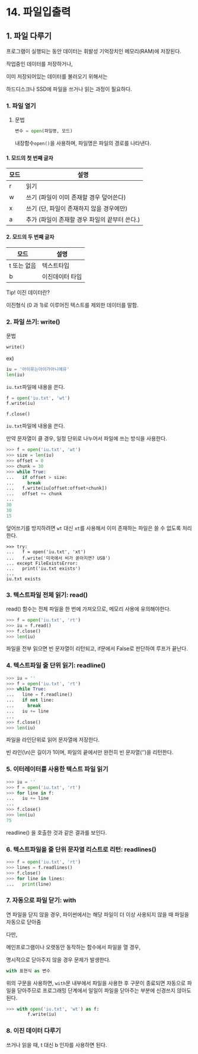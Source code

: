 # 14. 파일입출력

## 1. 파일 다루기

프로그램이 실행되는 동안 데이터는 휘발성 기억장치인 메모리(RAM)에 저장된다. 

작업중인 데이터를 저장하거나, 

이미 저장되어있는 데이터를 불러오기 위해서는 

하드디스크나 SSD에 파일을 쓰거나 읽는 과정이 필요하다.

### 1. 파일 열기

1. 문법 

   ```python
   변수 = open(파일명, 모드)
   ```

   내장함수`open()`을 사용하며, 파일명은 파일의 경로를 나타낸다.

#### 1. 모드의 첫 번째 글자

| 모드 | 설명                                          |
| ---- | --------------------------------------------- |
| r    | 읽기                                          |
| w    | 쓰기 (파일이 이미 존재할 경우 덮어쓴다)       |
| x    | 쓰기 (단, 파일이 존재하지 않을 경우에만)      |
| a    | 추가 (파일이 존재할 경우 파일의 끝부터 쓴다.) |



#### 2. 모드의 두 번째 글자

| 모드        | 설명            |
| ----------- | --------------- |
| t 또는 없음 | 텍스트타입      |
| b           | 이진데이터 타입 |

Tip! 이진 데이터란?

이진형식 (0 과 1)로 이루어진 텍스트를 제외한 데이터를 말함.

### 2. 파일 쓰기: write()

문법 

```python
write()
```

ex)

```python
iu = '아이유는아이가아니에유'
len(iu)
```

`iu.txt`파일에 내용을 쓴다.

```python
f = open('iu.txt', 'wt')
f.write(iu)
```

```
f.close()
```

`iu.txt`파일에 내용을 쓴다.

만약 문자열이 클 경우, 일정 단위로 나누어서 파일에 쓰는 방식을 사용한다.

```python
>>> f = open('iu.txt', 'wt')
>>> size = len(iu)
>>> offset = 0
>>> chunk = 30
>>> while True:
...   if offset > size:
...     break
...   f.write(iu[offset:offset+chunk])
...   offset += chunk
...
30
30
15
```

덮어쓰기를 방지하려면 `wt` 대신 `xt`를 사용해서 이미 존재하는 파일은 쓸 수 없도록 처리한다.

```
>>> try:
...   f = open('iu.txt', 'xt')
...   f.write('미국에서 비가 쏟아지면? USB')
... except FileExistsError:
...   print('iu.txt exists')
...
iu.txt exists
```

### 3. 텍스트파일 전체 읽기: read()

read() 함수는 전체 파일을 한 번에 가져오므로, 메모리 사용에 유의해야한다.

```python
>>> f = open('iu.txt', 'rt')
>>> iu = f.read()
>>> f.close()
>>> len(iu)
```

파일을 전부 읽으면 빈 문자열이 리턴되고, if문에서 False로 판단하여 루프가 끝난다.



### 4. 텍스트파일 줄 단위 읽기: readline()

```python
>>> iu = ''
>>> f = open('iu.txt', 'rt')
>>> while True:
...   line = f.readline()
...   if not line:
...     break
...   iu += line
...
>>> f.close()
>>> len(iu)
```

파일을 라인단위로 읽어 문자열에 저장한다.

빈 라인(\n)은 길이가 1이며, 파일의 끝에서만 완전히 빈 문자열(‘’)을 리턴한다.



### 5. 이터레이터를 사용한 텍스트 파일 읽기

```python
>>> iu = ''
>>> f = open('iu.txt', 'rt')
>>> for line in f:
...   iu += line
...
>>> f.close()
>>> len(iu)
75
```

readline() 을 호출한 것과 같은 결과를 보인다.



### 6. 텍스트파일을 줄 단위 문자열 리스트로 리턴: readlines()

```python
>>> f = open('iu.txt', 'rt')
>>> lines = f.readlines()
>>> f.close()
>>> for line in lines:
...   print(line)
```



### 7. 자동으로 파일 닫기: with

연 파일을 닫지 않을 경우, 파이썬에서는 해당 파일이 더 이상 사용되지 않을 때 파일을 자동으로 닫아줌



다만,

메인프로그램이나 오랫동안 동작하는 함수에서 파일을 열 경우, 

명시적으로 닫아주지 않을 경우 문제가 발생한다.

```python
with 표현식 as 변수
```

위의 구문을 사용하면, `with`문 내부에서 파일을 사용한 후 구문이 종료되면 자동으로 파일을 닫아주므로 프로그래밍 단계에서 일일이 파일을 닫아주는 부분에 신경쓰지 않아도 된다.

```python
>>> with open('iu.txt', 'wt') as f:
		f.write(iu)
```



### 8. 이진 데이터 다루기

쓰거나 읽을 때, t 대신 b 인자를 사용하면 된다.